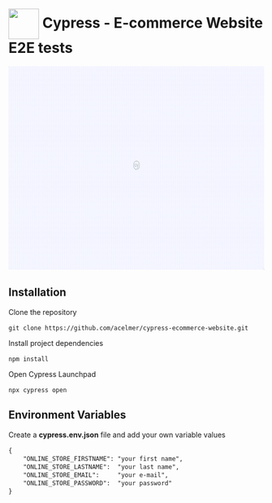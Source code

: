 # <img src="https://asset.brandfetch.io/idIq_kF0rb/idv3zwmSiY.jpeg" align="center" width="60" height="60"> Cypress - E-commerce Website E2E tests 

<p align="center">
<img src="e-commerce.gif"  width="100%" height="400">
</p>


## Installation

Clone the repository

```
git clone https://github.com/acelmer/cypress-ecommerce-website.git
```

Install project dependencies

```
npm install
```

Open Cypress Launchpad

```
npx cypress open
```

## Environment Variables

Create a **cypress.env.json** file and add your own variable values

```
{
    "ONLINE_STORE_FIRSTNAME": "your first name",
    "ONLINE_STORE_LASTNAME":  "your last name",
    "ONLINE_STORE_EMAIL":     "your e-mail",
    "ONLINE_STORE_PASSWORD":  "your password"
}
```
